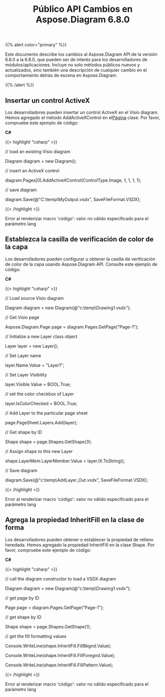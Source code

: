 ﻿---
title: Público API Cambios en Aspose.Diagram 6.8.0
type: docs
weight: 10
url: /es/net/public-api-changes-in-aspose-diagram-6-8-0/
---
{{% alert color="primary" %}} 

Este documento describe los cambios al Aspose.Diagram API de la versión 6.6.0 a la 6.8.0, que pueden ser de interés para los desarrolladores de módulos/aplicaciones. Incluye no solo métodos públicos nuevos y actualizados, sino también una descripción de cualquier cambio en el comportamiento detrás de escena en Aspose.Diagram.

{{% /alert %}} 
## **Insertar un control ActiveX**
Los desarrolladores pueden insertar un control ActiveX en el Visio diagram. Hemos agregado el método AddActiveXControl en el[Página](http://www.aspose.com/api/net/diagram/aspose.diagram/page) clase. Por favor, compruebe este ejemplo de código:

**C#**

{{< highlight "csharp" >}}

 // load an existing Visio diagram

Diagram diagram = new Diagram();

// insert an ActiveX control

diagram.Pages[0].AddActiveXControl(ControlType.Image, 1, 1, 1, 1);

// save diagram

diagram.Save(@"C:\temp\MyOutput.vsdx", SaveFileFormat.VSDX);

{{< /highlight >}}

Error al renderizar macro 'código': valor no válido especificado para el parámetro lang
## **Establezca la casilla de verificación de color de la capa**
Los desarrolladores pueden configurar u obtener la casilla de verificación de color de la capa usando Aspose.Diagram API. Consulte este ejemplo de código:

**C#**

{{< highlight "csharp" >}}

 // Load source Visio diagram

Diagram diagram = new Diagram(@"c:\temp\Drawing1.vsdx");

// Get Visio page

Aspose.Diagram.Page page = diagram.Pages.GetPage("Page-1");

// Initialize a new Layer class object

Layer layer = new Layer();

// Set Layer name

layer.Name.Value = "Layer1";

// Set Layer Visibility

layer.Visible.Value = BOOL.True;

// set the color checkbox of Layer

layer.IsColorChecked = BOOL.True;

// Add Layer to the particular page sheet

page.PageSheet.Layers.Add(layer);

// Get shape by ID

Shape shape = page.Shapes.GetShape(3);

// Assign shape to this new Layer

shape.LayerMem.LayerMember.Value = layer.IX.ToString();

// Save diagram

diagram.Save(@"c:\temp\AddLayer_Out.vsdx", SaveFileFormat.VSDX);

{{< /highlight >}}

Error al renderizar macro 'código': valor no válido especificado para el parámetro lang
## **Agrega la propiedad InheritFill en la clase de forma**
Los desarrolladores pueden obtener o establecer la propiedad de relleno heredada. Hemos agregado la propiedad InheritFill en la clase Shape. Por favor, compruebe este ejemplo de código:

**C#**

{{< highlight "csharp" >}}

 // call the diagram constructor to load a VSDX diagram

Diagram diagram = new Diagram(@"c:\temp\Drawing1.vsdx");

// get page by ID

Page page = diagram.Pages.GetPage("Page-1");

// get shape by ID

Shape shape = page.Shapes.GetShape(1);

// get the fill formatting values

Console.WriteLine(shape.InheritFill.FillBkgnd.Value);

Console.WriteLine(shape.InheritFill.FillForegnd.Value);

Console.WriteLine(shape.InheritFill.FillPattern.Value);

{{< /highlight >}}

Error al renderizar macro 'código': valor no válido especificado para el parámetro lang
